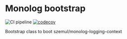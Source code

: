 # Monolog bootstrap

![CI pipeline](https://github.com/szemul/monolog-bootstrap/actions/workflows/php.yml/badge.svg)
[![codecov](https://codecov.io/gh/szemul/monolog-bootstrap/branch/main/graph/badge.svg?token=73KG56KHAV)](https://codecov.io/gh/szemul/monolog-bootstrap)

Bootstrap class to boot szemul/monolog-logging-context
